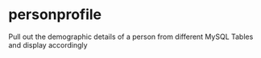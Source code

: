 # personprofile
Pull out the demographic details of a person from different MySQL Tables and display accordingly
